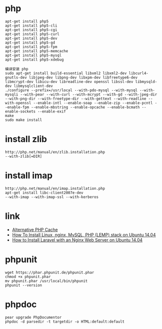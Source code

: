 # php
```shell
apt-get install php5
apt-get install php5-cli
apt-get install php5-cgi
apt-get install php5-curl
apt-get install php5-dev
apt-get install php5-gd
apt-get install php5-fpm
apt-get install php5-memcache
apt-get install php5-mysql
apt-get install php5-xdebug

编译安装 php
sudo apt-get install build-essential libxml2 libxml2-dev libcurl4-gnutls-dev libjpeg-dev libpng-dev libxpm-dev libfreetype6-dev libmcrypt-dev libicu-dev libreadline-dev openssl libssl-dev libmysqld-dev libmysqlclient-dev
./configure --prefix=/usr/local --with-pdo-mysql --with-mysql --with-mysqli --with-pear --with-curl --with-mcrypt --with-gd --with-jpeg-dir --with-png-dir --with-freetype-dir --with-gettext --with-readline --with-openssl --enable-intl --enable-soap --enable-zip --enable-pcntl --enable-fpm --enable-mbstring --enable-opcache --enable-bcmath --enable-sockets --enable-exif
make
sudo make install
```

# install zlib
```shell
http://php.net/manual/en/zlib.installation.php
--with-zlib[=DIR]
```

# install imap
```shell
http://php.net/manual/en/imap.installation.php
apt-get install libc-client2007e-dev
--with-imap --with-imap-ssl --with-kerberos
```

# link
- [Alternative PHP Cache](http://php.net/manual/en/book.apc.php)
- [How To Install Linux, nginx, MySQL, PHP (LEMP) stack on Ubuntu 14.04](https://www.digitalocean.com/community/tutorials/how-to-install-linux-nginx-mysql-php-lemp-stack-on-ubuntu-14-04)
- [How to Install Laravel with an Nginx Web Server on Ubuntu 14.04](https://www.digitalocean.com/community/tutorials/how-to-install-laravel-with-an-nginx-web-server-on-ubuntu-14-04)

# phpunit
```shell
wget https://phar.phpunit.de/phpunit.phar
chmod +x phpunit.phar
mv phpunit.phar /usr/local/bin/phpunit
phpunit --version
```

# phpdoc
```shell
pear upgrade PhpDocumentor
phpdoc -d parsedir -t targetdir -o HTML:default:default
```

